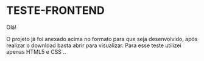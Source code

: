 # TESTE-FRONTEND

Olá!

O projeto já foi anexado acima no formato para que seja desenvolvido, após realizar o download basta abrir para visualizar.
Para esse teste utilizei apenas HTML5 e CSS ..

